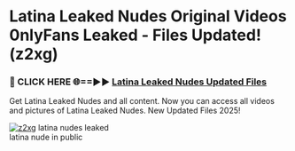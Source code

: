 # Latina Leaked Nudes Original Videos 0nlyFans Leaked - Files Updated! (z2xg)

<h3>🔴 CLICK HERE 🌐==►► <a href="https://tinyurl.com/yc6ubb5a" rel="nofollow">Latina Leaked Nudes Updated Files</a></h3>

Get Latina Leaked Nudes and all content. Now you can access all videos and pictures of Latina Leaked Nudes. New Updated Files 2025!

[![z2xg](https://i.imgur.com/7eu0CRL.gif)](https://tinyurl.com/yc6ubb5a)
latina nudes leaked<br>
latina nude in public